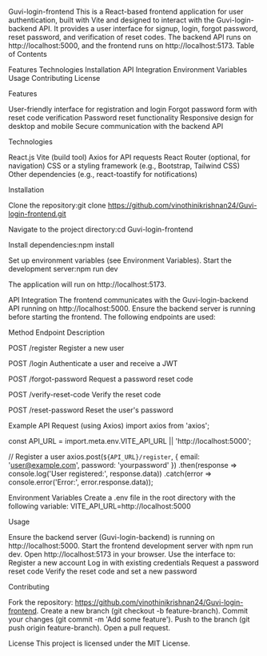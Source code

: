 Guvi-login-frontend
This is a React-based frontend application for user authentication, built with Vite and designed to interact with the Guvi-login-backend API. It provides a user interface for signup, login, forgot password, reset password, and verification of reset codes. The backend API runs on http://localhost:5000, and the frontend runs on http://localhost:5173.
Table of Contents

Features
Technologies
Installation
API Integration
Environment Variables
Usage
Contributing
License

Features

User-friendly interface for registration and login
Forgot password form with reset code verification
Password reset functionality
Responsive design for desktop and mobile
Secure communication with the backend API

Technologies

React.js
Vite (build tool)
Axios for API requests
React Router (optional, for navigation)
CSS or a styling framework (e.g., Bootstrap, Tailwind CSS)
Other dependencies (e.g., react-toastify for notifications)

Installation

Clone the repository:git clone https://github.com/vinothinikrishnan24/Guvi-login-frontend.git


Navigate to the project directory:cd Guvi-login-frontend


Install dependencies:npm install


Set up environment variables (see Environment Variables).
Start the development server:npm run dev

The application will run on http://localhost:5173.

API Integration
The frontend communicates with the Guvi-login-backend API running on http://localhost:5000. Ensure the backend server is running before starting the frontend. The following endpoints are used:



Method
Endpoint
Description



POST
/register
Register a new user


POST
/login
Authenticate a user and receive a JWT


POST
/forgot-password
Request a password reset code


POST
/verify-reset-code
Verify the reset code


POST
/reset-password
Reset the user's password


Example API Request (using Axios)
import axios from 'axios';

const API_URL = import.meta.env.VITE_API_URL || 'http://localhost:5000';

// Register a user
axios.post(`${API_URL}/register`, {
  email: 'user@example.com',
  password: 'yourpassword'
})
.then(response => console.log('User registered:', response.data))
.catch(error => console.error('Error:', error.response.data));

Environment Variables
Create a .env file in the root directory with the following variable:
VITE_API_URL=http://localhost:5000

Usage

Ensure the backend server (Guvi-login-backend) is running on http://localhost:5000.
Start the frontend development server with npm run dev.
Open http://localhost:5173 in your browser.
Use the interface to:
Register a new account
Log in with existing credentials
Request a password reset code
Verify the reset code and set a new password



Contributing

Fork the repository: https://github.com/vinothinikrishnan24/Guvi-login-frontend.
Create a new branch (git checkout -b feature-branch).
Commit your changes (git commit -m 'Add some feature').
Push to the branch (git push origin feature-branch).
Open a pull request.

License
This project is licensed under the MIT License.
